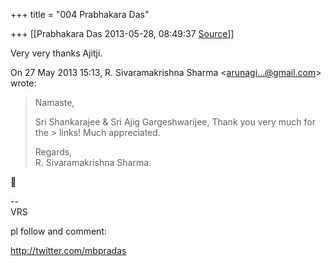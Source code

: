 +++
title = "004 Prabhakara Das"

+++
[[Prabhakara Das	2013-05-28, 08:49:37 [Source](https://groups.google.com/g/samskrita/c/R0I24-UwCr8)]]



Very very thanks Ajitji.

  
  

On 27 May 2013 15:13, R. Sivaramakrishna Sharma \<[arunagi...@gmail.com]()\> wrote:  

> Namaste,  
>   
> Sri Shankarajee & Sri Ajig Gargeshwarijee, Thank you very much for the > links! Much appreciated.  
>   
> Regards,  
> R. Sivaramakrishna Sharma.



  
  

  

--  
VRS

pl follow and comment:

<http://twitter.com/mbpradas>

